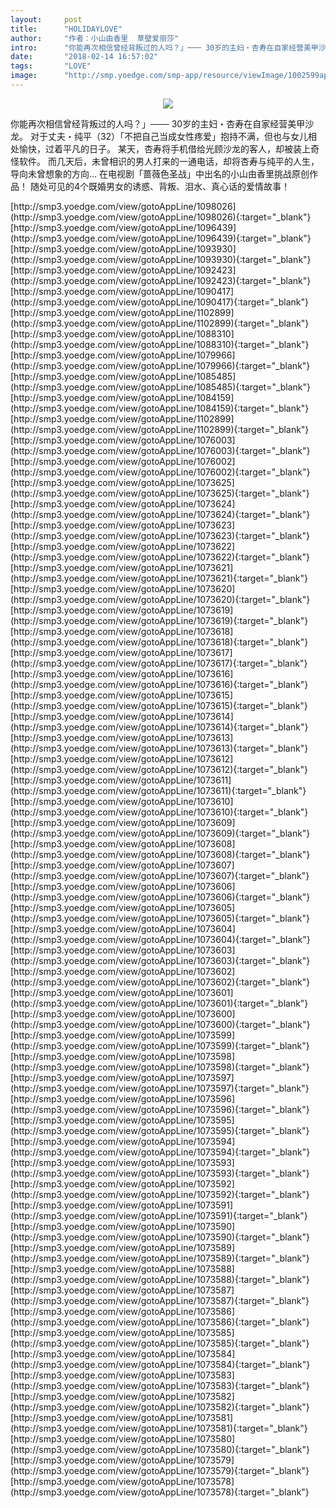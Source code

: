 ```yaml
---
layout:     post
title:      "HOLIDAYLOVE"
author:     "作者：小山由香里  草壁爱丽莎"
intro:      "你能再次相信曾经背叛过的人吗？」─── 30岁的主妇・杏寿在自家经营美甲沙龙。 对于丈夫・纯平（32）「不把自己当成女性疼爱」抱持不满，但也与女儿相处愉快，过着平凡的日子。 某天，杏寿将手机借给光顾沙龙的客人，却被装上奇怪软件。 而几天后，未曾相识的男人打来的一通电话，却将杏寿与纯平的人生，导向未曾想象的方向… 在电视剧「蔷薇色圣战」中出名的小山由香里挑战原创作品！ 随处可见的4个既婚男女的诱惑、背叛、泪水、真心话的爱情故事！"
date:       "2018-02-14 16:57:02"
tags:       "LOVE"
image:      "http://smp.yoedge.com/smp-app/resource/viewImage/1002599appline.png"
---
```

<div style="text-align: center">
<p><img src="http://smp.yoedge.com/smp-app/resource/viewImage/1002599appline.png"/></p>
</div>
<p class="post-meta">
<span>你能再次相信曾经背叛过的人吗？」─── 30岁的主妇・杏寿在自家经营美甲沙龙。 对于丈夫・纯平（32）「不把自己当成女性疼爱」抱持不满，但也与女儿相处愉快，过着平凡的日子。 某天，杏寿将手机借给光顾沙龙的客人，却被装上奇怪软件。 而几天后，未曾相识的男人打来的一通电话，却将杏寿与纯平的人生，导向未曾想象的方向… 在电视剧「蔷薇色圣战」中出名的小山由香里挑战原创作品！ 随处可见的4个既婚男女的诱惑、背叛、泪水、真心话的爱情故事！</span>
</p>
[http://smp3.yoedge.com/view/gotoAppLine/1098026](http://smp3.yoedge.com/view/gotoAppLine/1098026){:target="_blank"}
[http://smp3.yoedge.com/view/gotoAppLine/1096439](http://smp3.yoedge.com/view/gotoAppLine/1096439){:target="_blank"}
[http://smp3.yoedge.com/view/gotoAppLine/1093930](http://smp3.yoedge.com/view/gotoAppLine/1093930){:target="_blank"}
[http://smp3.yoedge.com/view/gotoAppLine/1092423](http://smp3.yoedge.com/view/gotoAppLine/1092423){:target="_blank"}
[http://smp3.yoedge.com/view/gotoAppLine/1090417](http://smp3.yoedge.com/view/gotoAppLine/1090417){:target="_blank"}
[http://smp3.yoedge.com/view/gotoAppLine/1102899](http://smp3.yoedge.com/view/gotoAppLine/1102899){:target="_blank"}
[http://smp3.yoedge.com/view/gotoAppLine/1088310](http://smp3.yoedge.com/view/gotoAppLine/1088310){:target="_blank"}
[http://smp3.yoedge.com/view/gotoAppLine/1079966](http://smp3.yoedge.com/view/gotoAppLine/1079966){:target="_blank"}
[http://smp3.yoedge.com/view/gotoAppLine/1085485](http://smp3.yoedge.com/view/gotoAppLine/1085485){:target="_blank"}
[http://smp3.yoedge.com/view/gotoAppLine/1084159](http://smp3.yoedge.com/view/gotoAppLine/1084159){:target="_blank"}
[http://smp3.yoedge.com/view/gotoAppLine/1102899](http://smp3.yoedge.com/view/gotoAppLine/1102899){:target="_blank"}
[http://smp3.yoedge.com/view/gotoAppLine/1076003](http://smp3.yoedge.com/view/gotoAppLine/1076003){:target="_blank"}
[http://smp3.yoedge.com/view/gotoAppLine/1076002](http://smp3.yoedge.com/view/gotoAppLine/1076002){:target="_blank"}
[http://smp3.yoedge.com/view/gotoAppLine/1073625](http://smp3.yoedge.com/view/gotoAppLine/1073625){:target="_blank"}
[http://smp3.yoedge.com/view/gotoAppLine/1073624](http://smp3.yoedge.com/view/gotoAppLine/1073624){:target="_blank"}
[http://smp3.yoedge.com/view/gotoAppLine/1073623](http://smp3.yoedge.com/view/gotoAppLine/1073623){:target="_blank"}
[http://smp3.yoedge.com/view/gotoAppLine/1073622](http://smp3.yoedge.com/view/gotoAppLine/1073622){:target="_blank"}
[http://smp3.yoedge.com/view/gotoAppLine/1073621](http://smp3.yoedge.com/view/gotoAppLine/1073621){:target="_blank"}
[http://smp3.yoedge.com/view/gotoAppLine/1073620](http://smp3.yoedge.com/view/gotoAppLine/1073620){:target="_blank"}
[http://smp3.yoedge.com/view/gotoAppLine/1073619](http://smp3.yoedge.com/view/gotoAppLine/1073619){:target="_blank"}
[http://smp3.yoedge.com/view/gotoAppLine/1073618](http://smp3.yoedge.com/view/gotoAppLine/1073618){:target="_blank"}
[http://smp3.yoedge.com/view/gotoAppLine/1073617](http://smp3.yoedge.com/view/gotoAppLine/1073617){:target="_blank"}
[http://smp3.yoedge.com/view/gotoAppLine/1073616](http://smp3.yoedge.com/view/gotoAppLine/1073616){:target="_blank"}
[http://smp3.yoedge.com/view/gotoAppLine/1073615](http://smp3.yoedge.com/view/gotoAppLine/1073615){:target="_blank"}
[http://smp3.yoedge.com/view/gotoAppLine/1073614](http://smp3.yoedge.com/view/gotoAppLine/1073614){:target="_blank"}
[http://smp3.yoedge.com/view/gotoAppLine/1073613](http://smp3.yoedge.com/view/gotoAppLine/1073613){:target="_blank"}
[http://smp3.yoedge.com/view/gotoAppLine/1073612](http://smp3.yoedge.com/view/gotoAppLine/1073612){:target="_blank"}
[http://smp3.yoedge.com/view/gotoAppLine/1073611](http://smp3.yoedge.com/view/gotoAppLine/1073611){:target="_blank"}
[http://smp3.yoedge.com/view/gotoAppLine/1073610](http://smp3.yoedge.com/view/gotoAppLine/1073610){:target="_blank"}
[http://smp3.yoedge.com/view/gotoAppLine/1073609](http://smp3.yoedge.com/view/gotoAppLine/1073609){:target="_blank"}
[http://smp3.yoedge.com/view/gotoAppLine/1073608](http://smp3.yoedge.com/view/gotoAppLine/1073608){:target="_blank"}
[http://smp3.yoedge.com/view/gotoAppLine/1073607](http://smp3.yoedge.com/view/gotoAppLine/1073607){:target="_blank"}
[http://smp3.yoedge.com/view/gotoAppLine/1073606](http://smp3.yoedge.com/view/gotoAppLine/1073606){:target="_blank"}
[http://smp3.yoedge.com/view/gotoAppLine/1073605](http://smp3.yoedge.com/view/gotoAppLine/1073605){:target="_blank"}
[http://smp3.yoedge.com/view/gotoAppLine/1073604](http://smp3.yoedge.com/view/gotoAppLine/1073604){:target="_blank"}
[http://smp3.yoedge.com/view/gotoAppLine/1073603](http://smp3.yoedge.com/view/gotoAppLine/1073603){:target="_blank"}
[http://smp3.yoedge.com/view/gotoAppLine/1073602](http://smp3.yoedge.com/view/gotoAppLine/1073602){:target="_blank"}
[http://smp3.yoedge.com/view/gotoAppLine/1073601](http://smp3.yoedge.com/view/gotoAppLine/1073601){:target="_blank"}
[http://smp3.yoedge.com/view/gotoAppLine/1073600](http://smp3.yoedge.com/view/gotoAppLine/1073600){:target="_blank"}
[http://smp3.yoedge.com/view/gotoAppLine/1073599](http://smp3.yoedge.com/view/gotoAppLine/1073599){:target="_blank"}
[http://smp3.yoedge.com/view/gotoAppLine/1073598](http://smp3.yoedge.com/view/gotoAppLine/1073598){:target="_blank"}
[http://smp3.yoedge.com/view/gotoAppLine/1073597](http://smp3.yoedge.com/view/gotoAppLine/1073597){:target="_blank"}
[http://smp3.yoedge.com/view/gotoAppLine/1073596](http://smp3.yoedge.com/view/gotoAppLine/1073596){:target="_blank"}
[http://smp3.yoedge.com/view/gotoAppLine/1073595](http://smp3.yoedge.com/view/gotoAppLine/1073595){:target="_blank"}
[http://smp3.yoedge.com/view/gotoAppLine/1073594](http://smp3.yoedge.com/view/gotoAppLine/1073594){:target="_blank"}
[http://smp3.yoedge.com/view/gotoAppLine/1073593](http://smp3.yoedge.com/view/gotoAppLine/1073593){:target="_blank"}
[http://smp3.yoedge.com/view/gotoAppLine/1073592](http://smp3.yoedge.com/view/gotoAppLine/1073592){:target="_blank"}
[http://smp3.yoedge.com/view/gotoAppLine/1073591](http://smp3.yoedge.com/view/gotoAppLine/1073591){:target="_blank"}
[http://smp3.yoedge.com/view/gotoAppLine/1073590](http://smp3.yoedge.com/view/gotoAppLine/1073590){:target="_blank"}
[http://smp3.yoedge.com/view/gotoAppLine/1073589](http://smp3.yoedge.com/view/gotoAppLine/1073589){:target="_blank"}
[http://smp3.yoedge.com/view/gotoAppLine/1073588](http://smp3.yoedge.com/view/gotoAppLine/1073588){:target="_blank"}
[http://smp3.yoedge.com/view/gotoAppLine/1073587](http://smp3.yoedge.com/view/gotoAppLine/1073587){:target="_blank"}
[http://smp3.yoedge.com/view/gotoAppLine/1073586](http://smp3.yoedge.com/view/gotoAppLine/1073586){:target="_blank"}
[http://smp3.yoedge.com/view/gotoAppLine/1073585](http://smp3.yoedge.com/view/gotoAppLine/1073585){:target="_blank"}
[http://smp3.yoedge.com/view/gotoAppLine/1073584](http://smp3.yoedge.com/view/gotoAppLine/1073584){:target="_blank"}
[http://smp3.yoedge.com/view/gotoAppLine/1073583](http://smp3.yoedge.com/view/gotoAppLine/1073583){:target="_blank"}
[http://smp3.yoedge.com/view/gotoAppLine/1073582](http://smp3.yoedge.com/view/gotoAppLine/1073582){:target="_blank"}
[http://smp3.yoedge.com/view/gotoAppLine/1073581](http://smp3.yoedge.com/view/gotoAppLine/1073581){:target="_blank"}
[http://smp3.yoedge.com/view/gotoAppLine/1073580](http://smp3.yoedge.com/view/gotoAppLine/1073580){:target="_blank"}
[http://smp3.yoedge.com/view/gotoAppLine/1073579](http://smp3.yoedge.com/view/gotoAppLine/1073579){:target="_blank"}
[http://smp3.yoedge.com/view/gotoAppLine/1073578](http://smp3.yoedge.com/view/gotoAppLine/1073578){:target="_blank"}


